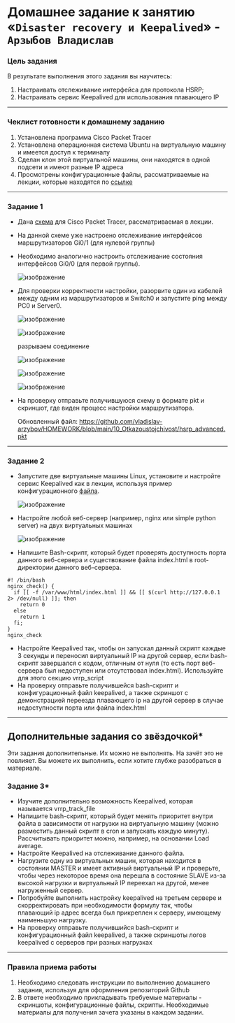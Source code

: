 # Домашнее задание к занятию «`Disaster recovery и Keepalived`» - `Арзыбов Владислав`

### Цель задания
В результате выполнения этого задания вы научитесь:
1. Настраивать отслеживание интерфейса для протокола HSRP;
2. Настраивать сервис Keepalived для использования плавающего IP

------

### Чеклист готовности к домашнему заданию

1. Установлена программа Cisco Packet Tracer
2. Установлена операционная система Ubuntu на виртуальную машину и имеется доступ к терминалу
3. Сделан клон этой виртуальной машины, они находятся в одной подсети и имеют разные IP адреса
4. Просмотрены конфигурационные файлы, рассматриваемые на лекции, которые находятся по [ссылке](1/)


------


### Задание 1
- Дана [схема](1/hsrp_advanced.pkt) для Cisco Packet Tracer, рассматриваемая в лекции.
- На данной схеме уже настроено отслеживание интерфейсов маршрутизаторов Gi0/1 (для нулевой группы)
- Необходимо аналогично настроить отслеживание состояния интерфейсов Gi0/0 (для первой группы).

  ![изображение](https://github.com/user-attachments/assets/55c256ab-906c-40ee-93fe-6118641f01ff)

- Для проверки корректности настройки, разорвите один из кабелей между одним из маршрутизаторов и Switch0 и запустите ping между PC0 и Server0.

  ![изображение](https://github.com/user-attachments/assets/93eeb3ad-12c5-48b3-a464-a0118d546c8d)

  ![изображение](https://github.com/user-attachments/assets/5cd5e603-6112-4eb7-bddc-2eb4e3d8ac10)

  разрываем соединение

  ![изображение](https://github.com/user-attachments/assets/fd725da1-d249-4513-bf7c-4eb030e2fc70)

  ![изображение](https://github.com/user-attachments/assets/b4d8299b-c588-4aee-9180-6ef23fdf3e7c)

  ![изображение](https://github.com/user-attachments/assets/01276caf-b7a8-4013-9e5f-4a671e7c338d)

- На проверку отправьте получившуюся схему в формате pkt и скриншот, где виден процесс настройки маршрутизатора.

  Обновленный файл: https://github.com/vladislav-arzybov/HOMEWORK/blob/main/10_Otkazoustojchivost/hsrp_advanced.pkt

------


### Задание 2
- Запустите две виртуальные машины Linux, установите и настройте сервис Keepalived как в лекции, используя пример конфигурационного [файла](1/keepalived-simple.conf).

  ![изображение](https://github.com/user-attachments/assets/a1014f9f-d45d-4f97-9343-9130f226fa20)

- Настройте любой веб-сервер (например, nginx или simple python server) на двух виртуальных машинах

  ![изображение](https://github.com/user-attachments/assets/988d0452-e7d4-436f-ac0c-ece9d22806b9)

- Напишите Bash-скрипт, который будет проверять доступность порта данного веб-сервера и существование файла index.html в root-директории данного веб-сервера.

```
#! /bin/bash
nginx_check() {
  if [[ -f /var/www/html/index.html ]] && [[ $(curl http://127.0.0.1 2> /dev/null) ]]; then
    return 0
  else 
    return 1
  fi;
}
nginx_check
```

- Настройте Keepalived так, чтобы он запускал данный скрипт каждые 3 секунды и переносил виртуальный IP на другой сервер, если bash-скрипт завершался с кодом, отличным от нуля (то есть порт веб-сервера был недоступен или отсутствовал index.html). Используйте для этого секцию vrrp_script
- На проверку отправьте получившейся bash-скрипт и конфигурационный файл keepalived, а также скриншот с демонстрацией переезда плавающего ip на другой сервер в случае недоступности порта или файла index.html


------

## Дополнительные задания со звёздочкой*

Эти задания дополнительные. Их можно не выполнять. На зачёт это не повлияет. Вы можете их выполнить, если хотите глубже разобраться в материале.
 
### Задание 3*
- Изучите дополнительно возможность Keepalived, которая называется vrrp_track_file
- Напишите bash-скрипт, который будет менять приоритет внутри файла в зависимости от нагрузки на виртуальную машину (можно разместить данный скрипт в cron и запускать каждую минуту). Рассчитывать приоритет можно, например, на основании Load average.
- Настройте Keepalived на отслеживание данного файла.
- Нагрузите одну из виртуальных машин, которая находится в состоянии MASTER и имеет активный виртуальный IP и проверьте, чтобы через некоторое время она перешла в состояние SLAVE из-за высокой нагрузки и виртуальный IP переехал на другой, менее нагруженный сервер.
- Попробуйте выполнить настройку keepalived на третьем сервере и скорректировать при необходимости формулу так, чтобы плавающий ip адрес всегда был прикреплен к серверу, имеющему наименьшую нагрузку.
- На проверку отправьте получившийся bash-скрипт и конфигурационный файл keepalived, а также скриншоты логов keepalived с серверов при разных нагрузках


------

### Правила приема работы

1. Необходимо следовать инструкции по выполнению домашнего задания, используя для оформления репозиторий Github
2. В ответе необходимо прикладывать требуемые материалы - скриншоты, конфигурационные файлы, скрипты. Необходимые материалы для получения зачета указаны в каждом задании.
